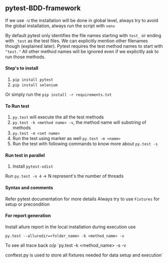 ## **pytest-BDD-framework**

If we use `-U` the installation will be done in global level, always try to avoid
the global installation, always run the script with `venv`

By default pytest only identifies the file names starting with `test_` or ending with `_test` as the test files. We can explicitly mention other filenames though (explained later).
 Pytest requires the test method names to start with `"test."` All other method names will be ignored even if we explicitly ask to run those methods.

#### Step's to install
1. `pip install pytest`
2. `pip install selenium`

Or simply run the `pip install -r requirements.txt`

#### To Run test
1. `py.test` will execute the all the test methods
2. `py.test -k <method name> -v`, the method name will substring of methods
3. `py.test -m <set name>`
4. Run the test using marker as well `py.test -m <name>`
5. Run the test with following commands to know more about `py.test -s`


#### Run test in parallel
1. Install `pytest-xdist`

Run `py.test -n 4` -> N represent's the number of threads


#### Syntax and comments

Refer pytest documentation for more details
Always try to use `Fixtures` for setup or precondition

#### For report generation
Install allure report in the local installation
during execution use

`py.test --alluredir=<folder_name> -k <method_name> -v`


To see all trace  back o/p
`py.test -k <method_name> -s -v

conftest.py is used to store all fixtures needed for data setup and execution`